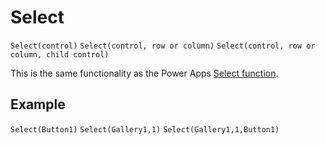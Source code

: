 # Select

`Select(control)`
`Select(control, row or column)`
`Select(control, row or column, child control)`

This is the same functionality as the Power Apps [Select function](https://docs.microsoft.com/en-us/power-apps/maker/canvas-apps/functions/function-select).

## Example
`Select(Button1)`
`Select(Gallery1,1)`
`Select(Gallery1,1,Button1)`